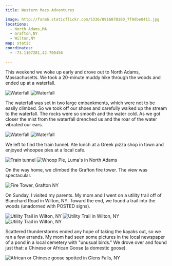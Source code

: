 ```yaml
---
title: Western Mass Adventures

image: http://farm6.staticflickr.com/5336/8916078180_7f0dbe0411.jpg
locations:
  - North Adams,MA
  - Grafton,NY
  - Wilton,NY
map: static
coordinates:
  - -73.1107281,42.700456

---
```


This weekend we woke up early and drove out to North Adams, Massachusetts. We took a 20-minute muddy hike through the woods and ended up at a waterfall.

<div class="photos">
<img src="http://farm4.staticflickr.com/3683/8916060200_09b49b424e.jpg" class="img-half" alt="Waterfall">
<img src="http://farm6.staticflickr.com/5336/8916078180_7f0dbe0411.jpg" class="img-half" alt="Waterfall">
</div>

The waterfall was set in two large embankments, which were not to be easily climbed. So we took off our shoes and carefully walked up the stream to the waterfall. The rocks were so smooth and the water cold. As we got closer the mist from the waterfall drenched us and the roar of the water vibrated our ears.

<div class="photos">
<img src="http://farm4.staticflickr.com/3694/8916070822_41bd0c2414.jpg" class="img-half" alt="Waterfall">
<img src="http://farm6.staticflickr.com/5464/8916405500_a3e2bb44d3.jpg" class="img-half" alt="Waterfall">
</div>

We left to find the train tunnel. Ate lunch at a Greek pizza shop in town and enjoyed whoopee pies at a local cafe.

<div class="photos">

<img src="http://farm8.staticflickr.com/7399/8915483279_1bc38d402b.jpg" class="img-half" alt="Train tunnel">
<img src="http://farm8.staticflickr.com/7351/8916074844_04c97d9f75.jpg" class="img-half" alt="Whoop Pie, Luma's in North Adams">
</div>

On the way home, we climbed the Grafton fire tower. The view was spectacular.

<div class="photos">

<img src="http://farm4.staticflickr.com/3709/8915478669_ffc6d100aa_c.jpg" alt="Fire Tower, Grafton NY" class="pop-out">
</div>

On Sunday, I visited my parents. My mom and I went on a utility trail off of Blanchard Road in Wilton, NY. Toward the end, we found a trail into the woods (unadorned with POSTED signs).

<div class="photos">

<img src="http://farm6.staticflickr.com/5459/8930121171_4235ab7272_c.jpg" class="img-thirds" alt="Utility Trail in Wilton, NY">
<img src="http://farm4.staticflickr.com/3817/8930125419_bba777b6c3_n.jpg" class="img-thirds" alt="Utility Trail in Wilton, NY">
<img src="http://farm4.staticflickr.com/3769/8930731402_c2b5038b63_n.jpg" class="img-thirds" alt="Utility Trail in Wilton, NY">
</div>

Scattered thunderstorms ended any hope of taking the kayaks out, so we ran a few errands. My mom had seen some pictures in the local newspaper of a pond in a local cemetery with "unusual birds." We drove over and found just that: a Chinese or African Goose (a domestic goose).

<div class="photos">

<img src="http://farm6.staticflickr.com/5467/8930815184_f64ceece09_n.jpg" alt="African or Chinese goose spotted in Glens Falls, NY">
</div>
